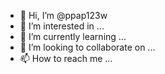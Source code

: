 - 👋 Hi, I’m @ppap123w
- 👀 I’m interested in ...
- 🌱 I’m currently learning ...
- 💞️ I’m looking to collaborate on ...
- 📫 How to reach me ...

<!---
ppap123w/ppap123w is a ✨ special ✨ repository because its `README.md` (this file) appears on your GitHub profile.
You can click the Preview link to take a look at your changes.
--->
